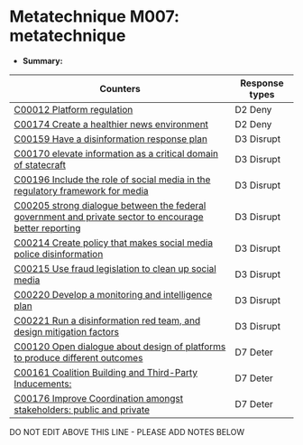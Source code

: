 # Metatechnique M007: metatechnique

* **Summary:** 


| Counters | Response types |
| -------- | -------------- |
| [C00012 Platform regulation](../counters/C00012.md) | D2 Deny |
| [C00174 Create a healthier news environment](../counters/C00174.md) | D2 Deny |
| [C00159 Have a disinformation response plan](../counters/C00159.md) | D3 Disrupt |
| [C00170 elevate information as a critical domain of statecraft](../counters/C00170.md) | D3 Disrupt |
| [C00196 Include the role of social media in the regulatory framework for media](../counters/C00196.md) | D3 Disrupt |
| [C00205 strong dialogue between the federal government and private sector to encourage better reporting](../counters/C00205.md) | D3 Disrupt |
| [C00214 Create policy that makes social media police disinformation](../counters/C00214.md) | D3 Disrupt |
| [C00215 Use fraud legislation to clean up social media](../counters/C00215.md) | D3 Disrupt |
| [C00220 Develop a monitoring and intelligence plan](../counters/C00220.md) | D3 Disrupt |
| [C00221 Run a disinformation red team, and design mitigation factors](../counters/C00221.md) | D3 Disrupt |
| [C00120 Open dialogue about design of platforms to produce different outcomes](../counters/C00120.md) | D7 Deter |
| [C00161 Coalition Building and Third-Party Inducements:](../counters/C00161.md) | D7 Deter |
| [C00176 Improve Coordination amongst stakeholders: public and private](../counters/C00176.md) | D7 Deter |



DO NOT EDIT ABOVE THIS LINE - PLEASE ADD NOTES BELOW
